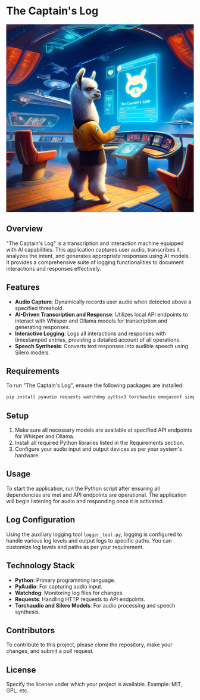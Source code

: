 
# The Captain's Log

![Captain](images/captain.png)

## Overview
"The Captain's Log" is a transcription and interaction machine equipped with AI capabilities. This application captures user audio, transcribes it, analyzes the intent, and generates appropriate responses using AI models. It provides a comprehensive suite of logging functionalities to document interactions and responses effectively.

## Features
- **Audio Capture**: Dynamically records user audio when detected above a specified threshold.
- **AI-Driven Transcription and Response**: Utilizes local API endpoints to interact with Whisper and Ollama models for transcription and generating responses.
- **Interactive Logging**: Logs all interactions and responses with timestamped entries, providing a detailed account of all operations.
- **Speech Synthesis**: Converts text responses into audible speech using Silero models.

## Requirements
To run "The Captain's Log", ensure the following packages are installed:
```bash
pip install pyaudio requests watchdog pyttsx3 torchaudio omegaconf simpleaudio
```

## Setup
1. Make sure all necessary models are available at specified API endpoints for Whisper and Ollama.
2. Install all required Python libraries listed in the Requirements section.
3. Configure your audio input and output devices as per your system's hardware.

## Usage
To start the application, run the Python script after ensuring all dependencies are met and API endpoints are operational. The application will begin listening for audio and responding once it is activated.

## Log Configuration
Using the auxiliary logging tool `logger_tool.py`, logging is configured to handle various log levels and output logs to specific paths. You can customize log levels and paths as per your requirement.

## Technology Stack
- **Python**: Primary programming language.
- **PyAudio**: For capturing audio input.
- **Watchdog**: Monitoring log files for changes.
- **Requests**: Handling HTTP requests to API endpoints.
- **Torchaudio and Silero Models**: For audio processing and speech synthesis.

## Contributors
To contribute to this project, please clone the repository, make your changes, and submit a pull request.

## License
Specify the license under which your project is available. Example: MIT, GPL, etc.
